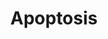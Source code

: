 ---
annotations:
- type: Pathway Ontology
  value: regulatory pathway
authors:
- MaintBot
- Khanspers
- Egonw
- Christine Chichester
- Mkutmon
description: Apoptosis is a distinct form of cell death that is functionally and morphologically
  different from necrosis. Nuclear chromatin condensation, cytoplasmic shrinking,
  dilated endoplasmic reticulum, and membrane blebbing characterize apoptosis in general.
  Mitochondria remain morphologically unchanged. In 1972 Kerr et al introduced the
  concept of apoptosis as a distinct form of "cell-death", and the mechanisms of various
  apoptotic pathways are still being revealed today.
last-edited: 2018-01-19
organisms:
- Gallus gallus
redirect_from:
- /index.php/Pathway:WP787
- /instance/WP787
schema-jsonld:
- '@context': https://schema.org/
  '@id': https://wikipathways.github.io/pathways/WP787.html
  '@type': Dataset
  creator:
    '@type': Organization
    name: WikiPathways
  description: Apoptosis is a distinct form of cell death that is functionally and
    morphologically different from necrosis. Nuclear chromatin condensation, cytoplasmic
    shrinking, dilated endoplasmic reticulum, and membrane blebbing characterize apoptosis
    in general. Mitochondria remain morphologically unchanged. In 1972 Kerr et al
    introduced the concept of apoptosis as a distinct form of "cell-death", and the
    mechanisms of various apoptotic pathways are still being revealed today.
  keywords:
  - MIR29A
  - BIRC3
  - MIR29B2
  - MDM2
  - TP63
  - DIABLO
  - NFKBIE
  - BAD
  - CASP2
  - BIRC2
  - TNFSF10
  - IGF1R
  - MAP2K4
  - BBC3
  - TNFRSF1B
  - TNFRSF25
  - BCL2L2
  - BCL2L1
  - CRADD
  - TRADD
  - NFKB1
  - NFKBIA
  - CASP8
  - TNFRSF10B
  - IRF2
  - DFFA
  - CFLAR
  - CAD
  - APAF1
  - MIR29B1
  - BID
  - MYC
  - RELA
  - TNFSF6
  - TNFRSF1A
  - IRF5
  - CASP7
  - NFKBIB
  - HRK
  - RIPK1
  - HELLS
  - PMAIP1
  - CYCS
  - LTA
  - IKBKG
  - SCAF11
  - TRAF2
  - CASP3
  - IRF4
  - BIRC4
  - CHUK
  - IKBKB
  - MAP3K1
  - TNF
  - PIK3R1
  - IRF6
  - TP73
  - TP53
  - BOK
  - BIRC5
  - BNIP3L
  - BAK1
  - GZMB
  - TRAF3
  - BCL2
  - CASP4
  - CASP9
  - BAX
  - TNFRSF21
  - CASP10
  - PRF1
  - IGF2
  - FAS
  - MAPK10
  - IGF-I
  - CDKN2A
  - TRAF1
  - JUN
  - MCL1
  - AKT1
  - IRF3
  - IRF1
  - IRF7
  - FADD
  - CASP6
  - BCL2L11
  - CASP1
  license: CC0
  name: Apoptosis
seo: CreativeWork
title: Apoptosis
wpid: WP787
---